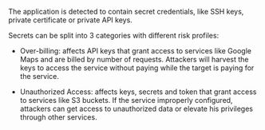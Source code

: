 The application is detected to contain secret credentials, like SSH keys, private certificate or private API keys.

Secrets can be split into 3 categories with different risk profiles:

* Over-billing: affects API keys that grant access to services like Google Maps and are billed by number of requests.
Attackers will harvest the keys to access the service without paying while the target is paying for the service.
  
* Unauthorized Access: affects keys, secrets and token that grant access to services like S3 buckets. If
the service improperly configured, attackers can get access to unauthorized data or elevate his privileges through 
  other services.
  

